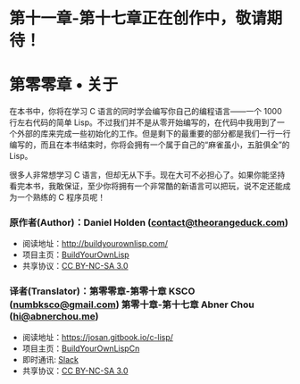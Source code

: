 # 第十一章-第十七章正在创作中，敬请期待！

# 第零零章 • 关于

在本书中，你将在学习 C 语言的同时学会编写你自己的编程语言——一个 1000 行左右代码的简单 Lisp。不过我们并不是从零开始编写的，在代码中我用到了一个外部的库来完成一些初始化的工作。但是剩下的最重要的部分都是我们一行一行编写的，而且在本书结束时，你将会拥有一个属于自己的“麻雀虽小，五脏俱全”的 Lisp。

很多人非常想学习 C 语言，但却无从下手。现在大可不必担心了。如果你能坚持看完本书，我敢保证，至少你将拥有一个非常酷的新语言可以把玩，说不定还能成为一个熟练的 C 程序员呢！

### 原作者(Author)：Daniel Holden (contact@theorangeduck.com)
- 阅读地址：http://buildyourownlisp.com/
- 项目主页：[BuildYourOwnLisp](https://github.com/orangeduck/BuildYourOwnLisp)
- 共享协议：[CC BY-NC-SA 3.0](http://creativecommons.org/licenses/by-nc-sa/3.0/)

### 译者(Translator)：第零零章-第零十章 KSCO (numbksco@gmail.com) 第零十章-第十七章 Abner Chou (hi@abnerchou.me)
- 阅读地址：https://josan.gitbook.io/c-lisp/
- 项目主页：[BuildYourOwnLispCn](https://github.com/NoahDragon/BuildYourOwnLispCn)
- 即时通讯: [Slack](https://join.slack.com/t/buildyourownlisp/shared_invite/enQtMzk2NjUwNjQyNjU5LTc0NzBmN2Y2YWE2NjZiNWEyNDQ4ODliMWQ0NDExN2ZjOTA4ZGU5ZGY3OTJkMDY2YzMxZTc4ZTFjYmZiMDk4MmU)
- 共享协议：[CC BY-NC-SA 3.0](http://creativecommons.org/licenses/by-nc-sa/3.0/)
